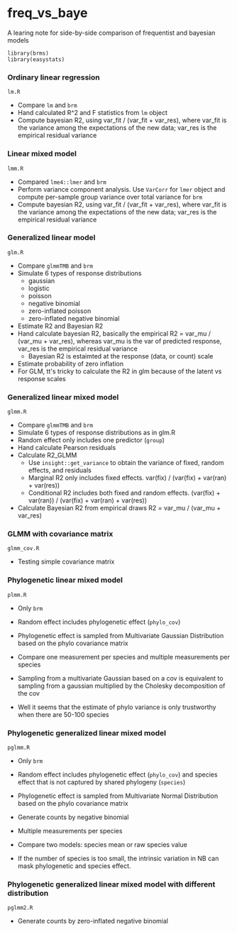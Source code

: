 # freq_vs_baye

A learing note for side-by-side comparison of frequentist and bayesian models

```
library(brms)
library(easystats)
```

### Ordinary linear regression 

`lm.R`

- Compare `lm` and `brm`
- Hand calculated R^2 and F statistics from `lm` object
- Compute bayesian R2, using var_fit / (var_fit + var_res), where var_fit is the variance among the expectations of the new data; var_res is the empirical residual variance

### Linear mixed model

`lmm.R`

- Compared `lme4::lmer` and `brm`
- Perform variance component analysis. Use `VarCorr` for `lmer` object and compute per-sample group variance over total variance for `brm`
- Compute bayesian R2, using var_fit / (var_fit + var_res), where var_fit is the variance among the expectations of the new data; var_res is the empirical residual variance

### Generalized linear model

`glm.R`

- Compare `glmmTMB` and `brm`
- Simulate 6 types of response distributions
    - gaussian
    - logistic
    - poisson
    - negative binomial
    - zero-inflated poisson
    - zero-inflated negative binomial
- Estimate R2 and Bayesian R2
- Hand calculate bayesian R2, basically the empirical R2 = var_mu / (var_mu + var_res), whereas var_mu is the var of predicted response, var_res is the empirical residual variance
    - Bayesian R2 is estaimted at the response (data, or count) scale
- Estimate probability of zero inflation
- For GLM, tt's tricky to calculate the R2 in glm because of the latent vs response scales


### Generalized linear mixed model

`glmm.R`

- Compare `glmmTMB` and `brm`
- Simulate 6 types of response distributions as in glm.R
- Random effect only includes one predictor (`group`)
- Hand calculate Pearson residuals
- Calculate R2_GLMM
    - Use `insight::get_variance` to obtain the variance of fixed, random effects, and residuals
    - Marginal R2 only includes fixed effects. var(fix) / (var(fix) + var(ran) + var(res))
    - Conditional R2 includes both fixed and random effects. (var(fix) + var(ran)) / (var(fix) + var(ran) + var(res))
- Calculate Bayesian R2 from empirical draws R2 = var_mu / (var_mu + var_res)

### GLMM with covariance matrix 

`glmm_cov.R`

- Testing simple covariance matrix


### Phylogenetic linear mixed model 

`plmm.R`

- Only `brm`
- Random effect includes phylogenetic effect (`phylo_cov`)
- Phylogenetic effect is sampled from Multivariate Gaussian Distribution based on the phylo covariance matrix
- Compare one measurement per species and multiple measurements per species
- Sampling from a multivariate Gaussian based on a cov is equivalent to sampling from a gaussian multiplied by the Cholesky decomposition of the cov

- Well it seems that the estimate of phylo variance is only trustworthy when there are 50-100 species


### Phylogenetic generalized linear mixed model

`pglmm.R`

- Only `brm`
- Random effect includes phylogenetic effect (`phylo_cov`) and species effect that is not captured by shared phylogeny (`species`)
- Phylogenetic effect is sampled from Multivariate Normal Distribution based on the phylo covariance matrix
- Generate counts by negative binomial
- Multiple measurements per species
- Compare two models: species mean or raw species value

- If the number of species is too small, the intrinsic variation in NB can mask phylogenetic and species effect.

### Phylogenetic generalized linear mixed model with different distribution

`pglmm2.R`

- Generate counts by zero-inflated negative binomial


